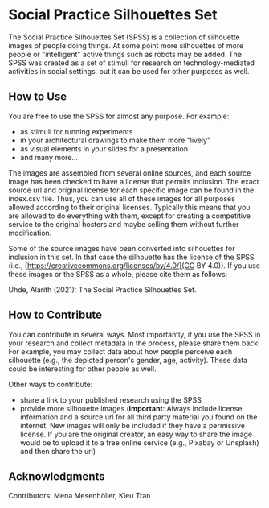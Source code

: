 # Social Practice Silhouettes Set

The Social Practice Silhouettes Set (SPSS) is a collection of silhouette images
of people doing things. At some point more silhouettes of more people or
"intelligent" active things such as robots may be added. The SPSS was created
as a set of stimuli for research on technology-mediated activities in social
settings, but it can be used for other purposes as well.

## How to Use

You are free to use the SPSS for almost any purpose. For example:
- as stimuli for running experiments
- in your architectural drawings to make them more "lively"
- as visual elements in your slides for a presentation
- and many more...

The images are assembled from several online sources, and each source image has
been checked to have a license that permits inclusion. The exact source url and
original license for each specific image can be found in the index.csv file.
Thus, you can use all of these images for all purposes allowed according to
their original licenses. Typically this means that you are allowed to do
everything with them, except for creating a competitive service to the original
hosters and maybe selling them without further modification.

Some of the source images have been converted into silhouettes for inclusion in
this set. In that case the silhouette has the license of the SPSS (i.e.,
[https://creativecommons.org/licenses/by/4.0/](CC BY 4.0)). If you use these
images or the SPSS as a whole, please cite them as follows:

Uhde, Alarith (2021): The Social Practice Silhouettes Set.

## How to Contribute

You can contribute in several ways. Most importantly, if you use the SPSS in
your research and collect metadata in the process, please share them back! For
example, you may collect data about how people perceive each silhouette (e.g.,
the depicted person's gender, age, activity). These data could be interesting
for other people as well.

Other ways to contribute:
- share a link to your published research using the SPSS
- provide more silhouette images (**important**: Always include license
  information and a source url for all third party material you found on the
  internet. New images will only be included if they have a permissive license.
  If you are the original creator, an easy way to share the image would be to
  upload it to a free online service (e.g., Pixabay or Unsplash) and then share
  the url)

## Acknowledgments

Contributors: Mena Mesenhöller, Kieu Tran
